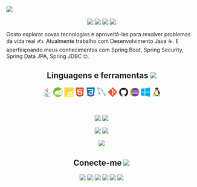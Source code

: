 <p align="center">
 
</p align="center">
<img src="https://github.com/CR10L02k/imagens/blob/main/banner.gif" />

<p align="center">
 
 <img src="https://badges.pufler.dev/visits/CR10L02k/CR10L02k"/> 
 <img src="https://badges.pufler.dev/years/CR10L02k"/>
 <img src="https://badges.pufler.dev/repos/CR10L02k"/>
 <img src="https://badges.pufler.dev/commits/monthly/CR10L02k" />

</p>

<p align="center">
 
Gosto explorar novas tecnologias e aproveitá-las para resolver problemas da vida real ✍. Atualmente trabalho com Desenvolvimento Java ☕. E aperfeiçoando meus conhecimentos com Spring Boot, Spring Security, Spring Data JPA, Spring JDBC 🤓.
</p>  

<h2 align="center">Linguagens e ferramentas <img src="https://github.com/ritik307/ritik307/blob/main/images/laptop.gif" width="50"></h2>

<p align="center">
 <img height="26em" src="https://github.com/CR10L02k/imagens/blob/main/icons/java/java-original.svg"/>
 <img height="25em" src="https://github.com/CR10L02k/imagens/blob/main/icons/spring/spring-original.svg"/>
 <img height="25em" src="https://github.com/CR10L02k/imagens/blob/main/icons/javascript/javascript-plain.svg"/>
 <img height="25em" src="https://github.com/CR10L02k/imagens/blob/main/icons/html5/html5-plain.svg"/>
 <img height="25em" src="https://github.com/CR10L02k/imagens/blob/main/icons/css3/css3-plain.svg"/>
 <img height="25em" src="https://github.com/CR10L02k/imagens/blob/main/icons/mysql/mysql-plain.svg"/>
 <img height="25em" src="https://github.com/CR10L02k/imagens/blob/main/icons/git/git-plain.svg"/>
 <img height="25em" src="https://github.com/CR10L02k/imagens/blob/main/icons/github/github-original.svg"/>
 <img height="25em" src="https://github.com/CR10L02k/imagens/blob/main/icons/eclipse/eclipse.svg"/>
 <img height="25em" src="https://github.com/CR10L02k/imagens/blob/main/icons/windows8/windows8-original.svg"/>
 <img height="25em" src="https://github.com/CR10L02k/imagens/blob/main/icons/linux/linux-original.svg"/>

</p>

<!--
<h2 align="center">
  Estatisticas do Github
</h2>
 -->
 
<br>

<p align = "center">
 <img height="160em"  src = "https://github-readme-stats.vercel.app/api?username=CR10L02k&show_icons=true&theme=dark">
 <img height="160em"  src="https://github-readme-streak-stats.herokuapp.com/?user=CR10L02k&show_icons=true&locale=en&layout=compact&theme=dark" />
  
</p>

<p align = "center">
 <img height="220em" src = "https://github-readme-stats.vercel.app/api/top-langs/?username=CR10L02k&theme=dark">
 <img height="120em" src = "https://github-readme-stats.vercel.app/api/wakatime?username=JoseVictorVieira&layout=compact&hide_title=true&theme=dark">
</p> 

<p align = "center">
 <img height="285em" src="https://activity-graph.herokuapp.com/graph?username=CR10L02k&theme=xcode">
</p> 


<h2 align="center">Conecte-me <img src="https://media0.giphy.com/media/jqNPzdTTxQfOgOqpO4/source.gif" width="50"></h2>

<p align="center">
<a href="https://www.instagram.com/_victorvieira2k/" target="_blank"><img height="25em" src="https://img.shields.io/badge/-Instagram-af4c4d?style=flat-square&logo=Instagram&logoColor=white&link=https://www.instagram.com/_victorvieira2k/"></a>
<a href="contato.josevictorvieira@gmail.com"><img height="25em" src="https://img.shields.io/badge/-Gmail-db4a39?style=flat-square&logo=Gmail&logoColor=white&link=contato.josevictorvieira@gmail.com"></a>
<a href="https://www.linkedin.com/in/josevictorvieira/"><img height="25em" src="https://img.shields.io/badge/-Linkedin-0e76a8?style=flat-square&logo=Linkedin&logoColor=white&link=https://www.linkedin.com/in/josevictorvieira/"></a>
<a href="https://twitter.com/josevictor2k"><img height="25em" src="https://img.shields.io/badge/-Twitter-00acee?style=flat-square&logo=twitter&logoColor=white&link=https://twitter.com/josevictor2k"></a>
<a href=""><img height="25em" src="https://img.shields.io/badge/-YouTube-B2071D?style=flat-square&logo=YouTube&logoColor=white&link="></a>
<a href="https://linktr.ee/josevictorsantos"><img height="25em" src="https://img.shields.io/badge/-Linktree-65da65?style=flat-square&logo=linktree&logoColor=white&link=https://linktr.ee/josevictorsantos"></a>
</p>
